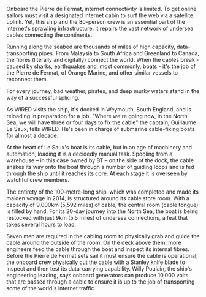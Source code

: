 Onboard the Pierre de Fermat, internet connectivity is limited. To get online sailors must visit a designated internet cabin to surf the web via a satellite uplink. Yet, this ship and the 80-person crew is an essential part of the internet's sprawling infrastructure: it repairs the vast network of undersea cables connecting the continents.

Running along the seabed are thousands of miles of high capacity, data-transporting pipes. From Malaysia to South Africa and Greenland to Canada, the fibres (literally and digitally) connect the world. When the cables break - caused by sharks, earthquakes and, most commonly, boats - it's the job of the Pierre de Fermat, of Orange Marine, and other similar vessels to reconnect them.

For every journey, bad weather, pirates, and deep murky waters stand in the way of a successful splicing.

As WIRED visits the ship, it's docked in Weymouth, South England, and is reloading in preparation for a job. "Where we're going now, in the North Sea, we will have three or four days to fix the cable" the captain, Guillaume Le Saux, tells WIRED. He's been in charge of submarine cable-fixing boats for almost a decade.

At the heart of Le Saux's boat is its cable, but in an age of machinery and automation, loading it is a decidedly manual task. Spooling from a warehouse – in this case owned by BT – on the side of the dock, the cable snakes its way onto the boat through a number of guiding loops and is fed through the ship until it reaches its core. At each stage it is overseen by watchful crew members.

The entirety of the 100-metre-long ship, which was completed and made its maiden voyage in 2014, is structured around its cable store room. With a capacity of 9,000km (5,592 miles) of cable, the central room (cable tongue) is filled by hand. For its 20-day journey into the North Sea, the boat is being restocked with just 9km (5.5 miles) of undersea connections, a feat that takes several hours to load.

Seven men are required in the cabling room to physically grab and guide the cable around the outside of the room. On the deck above them, more engineers feed the cable through the boat and inspect its internal fibres. Before the Pierre de Fermat sets sail it must ensure the cable is operational; the onboard crew physically cut the cable with a Stanley knife blade to inspect and then test its data-carrying capability. Willy Poulain, the ship's engineering leading, says onboard generators can produce 10,000 volts that are passed through a cable to ensure it is up to the job of transporting some of the world's internet traffic.